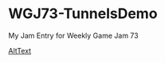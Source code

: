 # WGJ73-TunnelsDemo
My Jam Entry for Weekly Game Jam 73

[AltText](https://github.com/NickTheSic/WGJ73-TunnelsDemo/blob/main/WGJ73%20WIP.gif)
